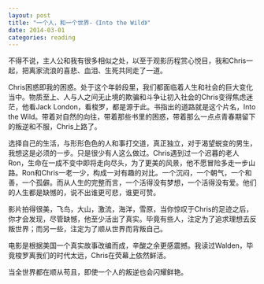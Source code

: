```yaml
---
layout: post
title: "一个人，和一个世界-《Into the Wild》"
date: 2014-03-01
categories: reading
---
```


不得不说，主人公和我有很多相似之处，以至于观影历程赏心悦目，我和Chris一起，把离家流浪的喜悲、血泪、生死共同走了一道。

Chris困惑即我的困惑。处于这个年龄段里，我们都面临着人生和社会的巨大变化当中。物质至上、人与人之间无止境的欺骗和斗争让初入社会的Chris变得焦虑迷茫，他看Jack London，看梭罗，都是源于此。书指出的道路就是这个片名，Into the Wild。带着对自然的向往，带着那些书里的困惑，带着那么一点点青春期留下的叛逆和不服，Chris上路了。

选择自己的生活，与形形色色的人和事打交道，真正独立，对于渴望蜕变的男生，我想这是必须的一步。只是很少有人这么做过。Chris遇到过一个迟暮的老人Ron，生命在一成不变中即将走向尽头，为了更美的风景，他不愿冒险多走一步山路。Ron和Chris一老一少，构成一对有趣的对比。一个沉闷，一个朝气，一个和善，一个孤僻。而从人生的完整而言，一个活得没有梦想，一个活得没有爱。他们的人生都是缺憾的，说不出谁更可悲，谁更可赞。

影片拍得很美，飞鸟，大山，激流，海洋，雪原，当你惊叹于Chris的足迹之后，你才会发现，尽管缺憾，他至少活出了真实。毕竟有些人，注定为了追求理想去反叛世界；而另一些，注定为了顺从世界而背叛自己。

电影是根据美国一个真实故事改编而成，辛酸之余更感震撼。我读过Walden，毕竟梭罗离我们的时代太远，Chris在荧幕上依然鲜活。

当全世界都在顺从苟且，即使一个人的叛逆也会闪耀鲜艳。
 